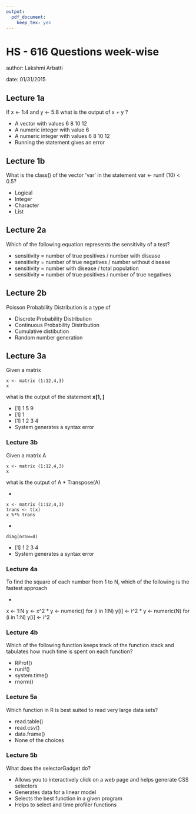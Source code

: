 ```yaml
---
output:
  pdf_document:
    keep_tex: yes
---
```

HS - 616 Questions week-wise
================================================================
author: Lakshmi Arbatti

date: 01/31/2015



## Lecture 1a  

If x <- 1:4 and y <- 5:8 what is the output of x + y ?

* A vector with values 6 8 10 12
* A numeric integer with value 6
* A numeric integer with values 6 8 10 12
* Running the statement gives an error

## Lecture 1b  

What is the class() of the vector 'var' in the statement var <- runif (10) < 0.5?

* Logical
* Integer
* Character
* List

## Lecture 2a  

Which of the following equation represents the sensitivity of a test?

* sensitivity = number of true positives / number with disease
* sensitivity = number of true negatives / number without disease
* sensitivity = number with disease / total population
* sensitivity = number of true positives / number of true negatives

## Lecture 2b  

Poisson Probability Distribution is a type of 

* Discrete Probability Distribution
* Continuous Probability Distribution
* Cumulative distibution
* Random number generation

## Lecture 3a  

Given a matrix
```
x <- matrix (1:12,4,3)
x
```
what is the output of the statement __x[1, ]__

* [1] 1 5 9
* [1] 1
* [1] 1 2 3 4
* System generates a syntax error

### Lecture 3b   

Given a matrix A
```
x <- matrix (1:12,4,3)
x
```
what is the output of A * Transpose(A)

*
```
x <- matrix (1:12,4,3)
trans <- t(x)
x %*% trans
```

*
```
diag(nrow=4)
```

* [1] 1 2 3 4
* System generates a syntax error

### Lecture 4a  

To find the square of each number from 1 to N, which of the following is the fastest approach

*
x <- 1:N
y <- x^2
*
y <- numeric()
for (i in 1:N) y[i] <- i^2
*
y <- numeric(N)
for (i in 1:N) y[i] <- i^2

### Lecture 4b  

Which of the following function keeps track of the function stack and tabulates how much time is spent on each function?

* RProf()
* runif()
* system.time()
* rnorm()

### Lecture 5a  

Which function in R is best suited to read very large data sets?

* read.table()
* read.csv()
* data.frame()
* None of the choices

### Lecture 5b  

What does the selectorGadget do?

* Allows you to interactively click on a web page and helps generate CSS selectors
* Generates data for a linear model
* Selects the best function in a given program
* Helps to select and time profiler functions




